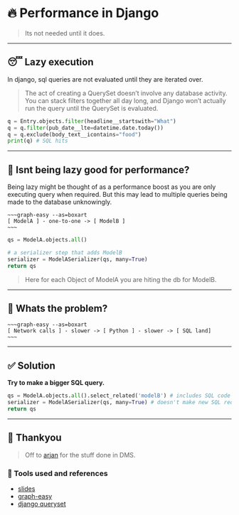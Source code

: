 # 🔥 Performance in Django

> Its not needed until it does.

---

## 😴 Lazy execution

In django, sql queries are not evaluated until they are iterated over.

> The act of creating a QuerySet doesn’t involve any database activity. You can stack filters together all day long, and Django won’t actually run the query until the QuerySet is evaluated.

```python
q = Entry.objects.filter(headline__startswith="What")
q = q.filter(pub_date__lte=datetime.date.today())
q = q.exclude(body_text__icontains="food")
print(q) # SQL hits
```

---

## 🤔 Isnt being lazy good for performance?

Being lazy might be thought of as a performance boost as you are only executing query when required. But this may lead
to multiple queries being made to the database unknowingly.

```
~~~graph-easy --as=boxart
[ ModelA ] - one-to-one -> [ ModelB ]
~~~
```

```python
qs = ModelA.objects.all()

# a serializer step that adds ModelB
serializer = ModelASerializer(qs, many=True)
return qs
```

> Here for each Object of ModelA you are hiting the db for ModelB.

---

## 🤦 Whats the problem?

```
~~~graph-easy --as=boxart
[ Network calls ] - slower -> [ Python ] - slower -> [ SQL land]
~~~
```

---

## ✅ Solution

**Try to make a bigger SQL query.**

```python
qs = ModelA.objects.all().select_related('modelB') # includes SQL code for ModelB
serializer = ModelASerializer(qs, many=True) # doesn't make new SQL request for getting ModelB
return qs

```

---

## 🤠 Thankyou

> Off to [arjan](https://github.com/arjansunar) for the stuff done in DMS.

### 🧰 Tools used and references

- [slides](https://maaslalani.com/slides/)
- [graph-easy](https://metacpan.org/pod/Graph::Easy)
- [django queryset](https://docs.djangoproject.com/en/3.2/topics/db/optimization/#understand-querysets)
